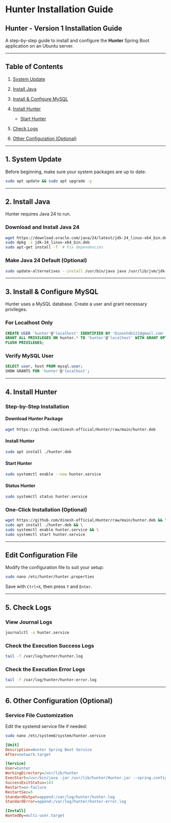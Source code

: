 # Hunter Installation Guide

## Hunter - Version 1 Installation Guide

A step-by-step guide to install and configure the **Hunter** Spring Boot application on an Ubuntu server.

---

## Table of Contents

1. [System Update](#1-system-update)
2. [Install Java](#2-install-java)
3. [Install & Configure MySQL](#3-install--configure-mysql)
4. [Install Hunter](#4-install-hunter)

   * [Start Hunter](#start-hunter)
5. [Check Logs](#5-check-logs)
6. [Other Configuration (Optional)](#6-other-configuration-optional)

---

## 1. System Update

Before beginning, make sure your system packages are up to date:

```bash
sudo apt update && sudo apt upgrade -y
```

---

## 2. Install Java

Hunter requires Java 24 to run.

### Download and Install Java 24

```bash
wget https://download.oracle.com/java/24/latest/jdk-24_linux-x64_bin.deb
sudo dpkg -i jdk-24_linux-x64_bin.deb
sudo apt-get install -f  # Fix dependencies
```

### Make Java 24 Default (Optional)

```bash
sudo update-alternatives --install /usr/bin/java java /usr/lib/jvm/jdk-24/bin/java 1
```

---

## 3. Install & Configure MySQL

Hunter uses a MySQL database. Create a user and grant necessary privileges.

### For Localhost Only

```sql
CREATE USER 'hunter'@'localhost' IDENTIFIED BY 'Dineshdb121@gmail.com';
GRANT ALL PRIVILEGES ON hunter.* TO 'hunter'@'localhost' WITH GRANT OPTION;
FLUSH PRIVILEGES;
```

### Verify MySQL User

```sql
SELECT user, host FROM mysql.user;
SHOW GRANTS FOR 'hunter'@'localhost';
```

---

## 4. Install Hunter

### Step-by-Step Installation

#### Download Hunter Package

```bash
wget https://github.com/dinesh-official/Hunter/raw/main/hunter.deb
```

#### Install Hunter

```bash
sudo apt install ./hunter.deb
```

#### Start Hunter

```bash
sudo systemctl enable --now hunter.service
```

#### Status Hunter

```bash
sudo systemctl status hunter.service
```

### One-Click Installation (Optional)

```bash
wget https://github.com/dinesh-official/Hunter/raw/main/hunter.deb && \
sudo apt install ./hunter.deb && \
sudo systemctl enable hunter.service && \
sudo systemctl start hunter.service
```

---

## Edit Configuration File

Modify the configuration file to suit your setup:

```bash
sudo nano /etc/hunter/hunter.properties
```

Save with `Ctrl+X`, then press `Y` and `Enter`.

---

## 5. Check Logs

### View Journal Logs

```bash
journalctl -u hunter.service
```

### Check the Execution Success Logs

```bash
tail -f /var/log/hunter/hunter.log
```

### Check the Execution Error Logs

```bash
tail -f /var/log/hunter/hunter-error.log
```

---

## 6. Other Configuration (Optional)

### Service File Customization

Edit the systemd service file if needed:

```bash
sudo nano /etc/systemd/system/hunter.service
```

```ini
[Unit]
Description=Hunter Spring Boot Service
After=network.target

[Service]
User=hunter
WorkingDirectory=/usr/lib/hunter
ExecStart=/usr/bin/java -jar /usr/lib/hunter/Hunter.jar --spring.config.location=/etc/hunter/hunter.properties
SuccessExitStatus=143
Restart=on-failure
RestartSec=5
StandardOutput=append:/var/log/hunter/hunter.log
StandardError=append:/var/log/hunter/hunter-error.log

[Install]
WantedBy=multi-user.target
```
